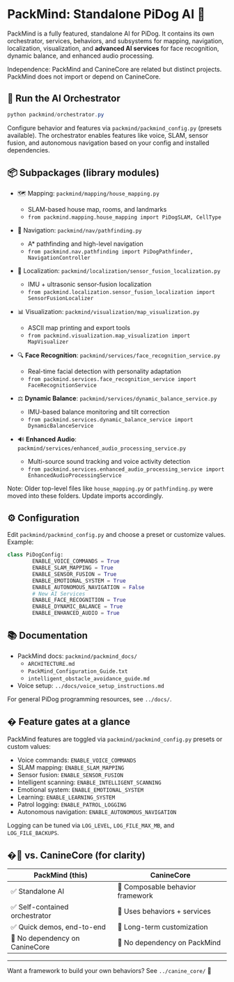 # PackMind: Standalone PiDog AI 🤖

PackMind is a fully featured, standalone AI for PiDog. It contains its own orchestrator, services, behaviors, and subsystems for mapping, navigation, localization, visualization, and **advanced AI services** for face recognition, dynamic balance, and enhanced audio processing.

Independence: PackMind and CanineCore are related but distinct projects. PackMind does not import or depend on CanineCore.

## 🚀 Run the AI Orchestrator

```powershell
python packmind/orchestrator.py
```

Configure behavior and features via `packmind/packmind_config.py` (presets available). The orchestrator enables features like voice, SLAM, sensor fusion, and autonomous navigation based on your config and installed dependencies.

## 📦 Subpackages (library modules)

- 🗺️ Mapping: `packmind/mapping/house_mapping.py`
    - SLAM-based house map, rooms, and landmarks
    - `from packmind.mapping.house_mapping import PiDogSLAM, CellType`

- 🎯 Navigation: `packmind/nav/pathfinding.py`
    - A* pathfinding and high-level navigation
    - `from packmind.nav.pathfinding import PiDogPathfinder, NavigationController`

- 🔄 Localization: `packmind/localization/sensor_fusion_localization.py`
    - IMU + ultrasonic sensor-fusion localization
    - `from packmind.localization.sensor_fusion_localization import SensorFusionLocalizer`

- 📊 Visualization: `packmind/visualization/map_visualization.py`
    - ASCII map printing and export tools
    - `from packmind.visualization.map_visualization import MapVisualizer`

- 🔍 **Face Recognition**: `packmind/services/face_recognition_service.py`
    - Real-time facial detection with personality adaptation
    - `from packmind.services.face_recognition_service import FaceRecognitionService`

- ⚖️ **Dynamic Balance**: `packmind/services/dynamic_balance_service.py`
    - IMU-based balance monitoring and tilt correction
    - `from packmind.services.dynamic_balance_service import DynamicBalanceService`

- 🔊 **Enhanced Audio**: `packmind/services/enhanced_audio_processing_service.py`
    - Multi-source sound tracking and voice activity detection
    - `from packmind.services.enhanced_audio_processing_service import EnhancedAudioProcessingService`

Note: Older top-level files like `house_mapping.py` or `pathfinding.py` were moved into these folders. Update imports accordingly.

## ⚙️ Configuration

Edit `packmind/packmind_config.py` and choose a preset or customize values. Example:

```python
class PiDogConfig:
        ENABLE_VOICE_COMMANDS = True
        ENABLE_SLAM_MAPPING = True
        ENABLE_SENSOR_FUSION = True
        ENABLE_EMOTIONAL_SYSTEM = True
        ENABLE_AUTONOMOUS_NAVIGATION = False
        # New AI Services
        ENABLE_FACE_RECOGNITION = True
        ENABLE_DYNAMIC_BALANCE = True
        ENABLE_ENHANCED_AUDIO = True
```

## 📚 Documentation

- PackMind docs: `packmind/packmind_docs/`
    - `ARCHITECTURE.md`
    - `PackMind_Configuration_Guide.txt`
    - `intelligent_obstacle_avoidance_guide.md`
- Voice setup: `../docs/voice_setup_instructions.md`

For general PiDog programming resources, see `../docs/`.

## � Feature gates at a glance

PackMind features are toggled via `packmind/packmind_config.py` presets or custom values:

- Voice commands: `ENABLE_VOICE_COMMANDS`
- SLAM mapping: `ENABLE_SLAM_MAPPING`
- Sensor fusion: `ENABLE_SENSOR_FUSION`
- Intelligent scanning: `ENABLE_INTELLIGENT_SCANNING`
- Emotional system: `ENABLE_EMOTIONAL_SYSTEM`
- Learning: `ENABLE_LEARNING_SYSTEM`
- Patrol logging: `ENABLE_PATROL_LOGGING`
- Autonomous navigation: `ENABLE_AUTONOMOUS_NAVIGATION`

Logging can be tuned via `LOG_LEVEL`, `LOG_FILE_MAX_MB`, and `LOG_FILE_BACKUPS`.

## �🔗 vs. CanineCore (for clarity)

| PackMind (this) | CanineCore |
|---|---|
| ✅ Standalone AI | 🔧 Composable behavior framework |
| ✅ Self-contained orchestrator | 🔧 Uses behaviors + services |
| ✅ Quick demos, end-to-end | 🔧 Long-term customization |
| 🚫 No dependency on CanineCore | 🚫 No dependency on PackMind |

---

Want a framework to build your own behaviors? See `../canine_core/` 🔧
